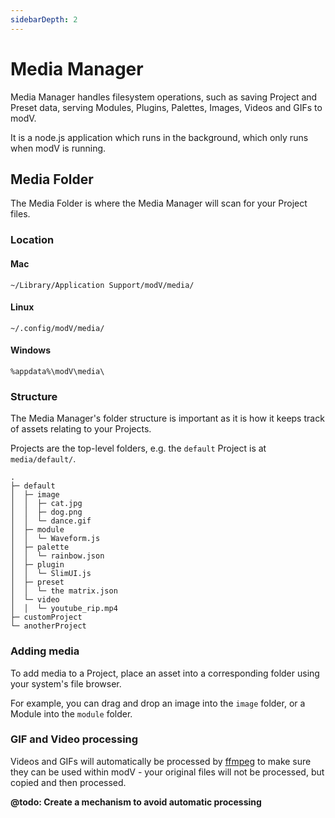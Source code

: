 ```yaml
---
sidebarDepth: 2
---
```


# Media Manager

Media Manager handles filesystem operations, such as saving Project and Preset data, serving Modules, Plugins, Palettes, Images, Videos and GIFs to modV.

It is a node.js application which runs in the background, which only runs when modV is running.

## Media Folder

The Media Folder is where the Media Manager will scan for your Project files.

### Location

#### Mac

`~/Library/Application Support/modV/media/`

#### Linux

`~/.config/modV/media/`

#### Windows

`%appdata%\modV\media\`

### Structure

The Media Manager's folder structure is important as it is how it keeps track of assets relating to your Projects.

Projects are the top-level folders, e.g. the `default` Project is at `media/default/`.

```
.
├─ default
│  ├─ image
│  │  ├─ cat.jpg
│  │  ├─ dog.png
│  │  └─ dance.gif
│  ├─ module
│  │  └─ Waveform.js
│  ├─ palette
│  │  └─ rainbow.json
│  ├─ plugin
│  │  └─ SlimUI.js
│  ├─ preset
│  │  └─ the matrix.json
│  └─ video
│  │  └─ youtube_rip.mp4
├─ customProject
└─ anotherProject
```

### Adding media

To add media to a Project, place an asset into a corresponding folder using your system's file browser.

For example, you can drag and drop an image into the `image` folder, or a Module into the `module` folder.

### GIF and Video processing

Videos and GIFs will automatically be processed by [ffmpeg](https://www.ffmpeg.org/) to make sure they can be used within modV - your original files will not be processed, but copied and then processed.

**@todo: Create a mechanism to avoid automatic processing**


